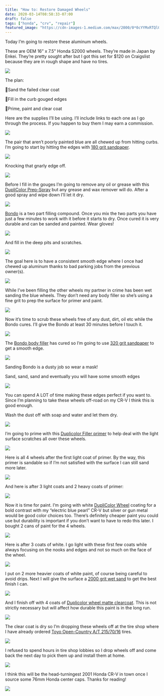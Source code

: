 ```yaml
---
title: "How to: Restore Damaged Wheels"
date: 2020-03-14T08:58:33-07:00
draft: false
tags: ["honda", "crv", "repair"]
featured_image: "https://cdn-images-1.medium.com/max/2000/0*0cYYMxRTQl0vrkfr.jpg"
---
```


Today I’m going to restore these aluminum wheels.

These are OEM 16” x 7.5" Honda S2000 wheels. They’re made in Japan by Enkei. They’re pretty sought after but I got this set for $120 on Craigslist because they are in rough shape and have no tires.

![](https://cdn-images-1.medium.com/max/2048/0*RHwIxKr5W9CDRDwP.jpg)

The plan:

🔹Sand the failed clear coat

🔹Fill in the curb gouged edges

🔹Prime, paint and clear coat

Here are the supplies I’ll be using. I’ll include links to each one as I go through the process. If you happen to buy them I may earn a commission.

![](https://cdn-images-1.medium.com/max/2400/0*R_GCE7Ge1EjzriqS.jpg)

The pair that aren’t poorly painted blue are all chewed up from hitting curbs. I’m going to start by hitting the edges with [180 grit sandpaper](https://amzn.to/3cZJgUs).

![](https://cdn-images-1.medium.com/max/2400/0*yITEqT6KXXWHgG3j.jpg)

Knocking that gnarly edge off.

![](https://cdn-images-1.medium.com/max/2000/0*qYYc5ZbBboPVUpck.jpg)

Before I fill in the gouges I’m going to remove any oil or grease with this [DupliColor Prep-Spray](https://amzn.to/2U1DtoA) but any grease and wax remover will do. After a good spray and wipe down I’ll let it dry.

![](https://cdn-images-1.medium.com/max/2000/0*paztGRMeAFtEWATF.jpg)

[Bondo](https://amzn.to/38SK5eq) is a two part filling compound. Once you mix the two parts you have just a few minutes to work with it before it starts to dry. Once cured it is very durable and can be sanded and painted. Wear gloves!

![](https://cdn-images-1.medium.com/max/2400/0*TwTnr4XJ6grO5dTi.jpg)

And fill in the deep pits and scratches.

![](https://cdn-images-1.medium.com/max/2000/0*5KwtbV7pjg0OGclZ.jpg)

The goal here is to have a consistent smooth edge where I once had chewed up aluminum thanks to bad parking jobs from the previous owner(s).

![](https://cdn-images-1.medium.com/max/3072/0*B1Dk9_z4Zo8YHyoT)

While I’ve been filling the other wheels my partner in crime has been wet sanding the blue wheels. They don’t need any body filler so she’s using a fine grit to prep the surface for primer and paint.

![](https://cdn-images-1.medium.com/max/2000/0*8Rvz1UMGlR_SWHZi.jpg)

Now it’s time to scrub these wheels free of any dust, dirt, oil etc while the Bondo cures. I’ll give the Bondo at least 30 minutes before I touch it.

![](https://cdn-images-1.medium.com/max/2000/0*42SFxNqNBgjXj_Dq.jpg)

The [Bondo body filler](https://amzn.to/38SK5eq) has cured so I’m going to use [320 grit sandpaper](https://amzn.to/3b2eR69) to get a smooth edge.

![](https://cdn-images-1.medium.com/max/2000/0*foX2oS8KAn2dYl_S.jpg)

Sanding Bondo is a dusty job so wear a mask!

Sand, sand, sand and eventually you will have some smooth edges

![](https://cdn-images-1.medium.com/max/2000/0*bhInXRAS-GuMlafs.jpg)

You can spend A LOT of time making these edges perfect if you want to. Since I’m planning to take these wheels off-road on my CR-V I think this is good enough.

Wash the dust off with soap and water and let them dry.

![](https://cdn-images-1.medium.com/max/2000/0*t0wuMtF7K0OxX1hX.jpg)

I’m going to prime with this [Duplicolor Filler primer](https://amzn.to/3b7LaRd) to help deal with the light surface scratches all over these wheels.

![](https://cdn-images-1.medium.com/max/2000/0*L_mdtBIs1D5_IKaD.jpg)

Here is all 4 wheels after the first light coat of primer. By the way, this primer is sandable so if I’m not satisfied with the surface I can still sand more later.

![](https://cdn-images-1.medium.com/max/2000/0*drcOva5PAg_9eNJN.jpg)

And here is after 3 light coats and 2 heavy coats of primer:

![](https://cdn-images-1.medium.com/max/2400/0*kvhaHo_ll-J_8NXM.jpg)

Now it is time for paint. I’m going with white [DupliColor Wheel](https://amzn.to/2TRCW9Z) coating for a bold contrast with my “electric blue pearl” CR-V but silver or gun metal would be good color choices too. There’s definitely cheaper paint you could use but durability is important if you don’t want to have to redo this later. I bought 2 cans of paint for the 4 wheels.

![](https://cdn-images-1.medium.com/max/2000/0*U04qAvAnDEdBLBqW.jpg)

Here is after 3 coats of white. I go light with these first few coats while always focusing on the nooks and edges and not so much on the face of the wheel.

![](https://cdn-images-1.medium.com/max/2000/0*0cYYMxRTQl0vrkfr.jpg)

I put on 2 more heavier coats of white paint, of course being careful to avoid drips. Next I will give the surface a [2000 grit wet sand](https://amzn.to/2Qi7YFF) to get the best finish I can.

![](https://cdn-images-1.medium.com/max/2000/0*rYhzAt-d5Q19ZVOV.jpg)

And I finish off with 4 coats of [Duplicolor wheel matte clearcoat](https://amzn.to/3cZFzOt). This is not strictly necessary but will affect how durable this paint is in the long run.

![](https://cdn-images-1.medium.com/max/2000/0*s2cwjCCioACsa7HV.jpg)

The clear coat is dry so I’m dropping these wheels off at the tire shop where I have already ordered [Toyo Open-Country A/T 215/70/16](https://amzn.to/2xG3KBp) tires.

![](https://cdn-images-1.medium.com/max/2000/0*mdRlN8jZgI4izDBG.jpg)

I refused to spend hours in tire shop lobbies so I drop wheels off and come back the next day to pick them up and install them at home.

![](https://cdn-images-1.medium.com/max/2400/0*5l5EwP9VkDb7_zC3.jpg)

I think this will be the head-turningest 2001 Honda CR-V in town once I source some 76mm Honda center caps. Thanks for reading!

![](https://cdn-images-1.medium.com/max/4096/0*jW0k5ZEb3SPNBpBI)
